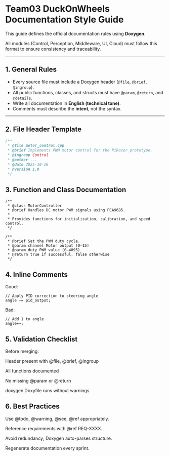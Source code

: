 # Team03 DuckOnWheels Documentation Style Guide

This guide defines the official documentation rules using **Doxygen**.

All modules (Control, Perception, Middleware, UI, Cloud) must follow this format to ensure consistency and traceability.

---

## 1. General Rules

- Every source file must include a Doxygen header (`@file`, `@brief`, `@ingroup`).
- All public functions, classes, and structs must have `@param`, `@return`, and `@details`.
- Write all documentation in **English (technical tone)**.
- Comments must describe the **intent**, not the syntax.

---

## 2. File Header Template

```cpp
/**
 * @file motor_control.cpp
 * @brief Implements PWM motor control for the PiRacer prototype.
 * @ingroup Control
 * @author ...
 * @date 2025-10-16
 * @version 1.0
 */
```
## 3. Function and Class Documentation

```
/**
 * @class MotorController
 * @brief Handles DC motor PWM signals using PCA9685.
 *
 * Provides functions for initialization, calibration, and speed control.
 */
 ```

```
/**
 * @brief Set the PWM duty cycle.
 * @param channel Motor output (0–15)
 * @param duty PWM value (0–4095)
 * @return true if successful, false otherwise
 */
```

## 4. Inline Comments

Good:
```
// Apply PID correction to steering angle
angle += pid_output;
```

Bad:
```
// Add 1 to angle
angle++;
```

## 5. Validation Checklist

Before merging:

 Header present with @file, @brief, @ingroup

 All functions documented

 No missing @param or @return

 doxygen Doxyfile runs without warnings

## 6. Best Practices

Use @todo, @warning, @see, @ref appropriately.

Reference requirements with @ref REQ-XXXX.

Avoid redundancy; Doxygen auto-parses structure.

Regenerate documentation every sprint.